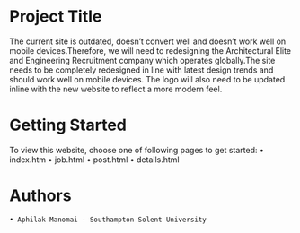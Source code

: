 # Project Title
The current site is outdated, doesn’t convert well and doesn’t work well on mobile devices.Therefore, we will need to redesigning the Architectural Elite and Engineering Recruitment company which operates globally.The site needs to be completely redesigned in line with latest design trends and should work well on mobile devices. The logo will also need to be updated
inline with the new website to reflect a more modern feel.

# Getting Started
To view this website, choose one of following pages to get started:
	• index.htm
	• job.html
	• post.html
	• details.html

# Authors
	• Aphilak Manomai - Southampton Solent University
	
  

  
